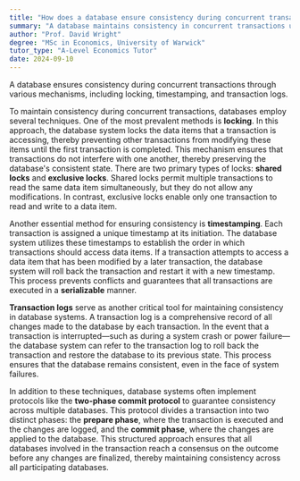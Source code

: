 ```yaml
---
title: "How does a database ensure consistency during concurrent transactions?"
summary: "A database maintains consistency in concurrent transactions using mechanisms such as locking, timestamping, and transaction logs to manage and prevent conflicts."
author: "Prof. David Wright"
degree: "MSc in Economics, University of Warwick"
tutor_type: "A-Level Economics Tutor"
date: 2024-09-10
---
```


A database ensures consistency during concurrent transactions through various mechanisms, including locking, timestamping, and transaction logs.

To maintain consistency during concurrent transactions, databases employ several techniques. One of the most prevalent methods is **locking**. In this approach, the database system locks the data items that a transaction is accessing, thereby preventing other transactions from modifying these items until the first transaction is completed. This mechanism ensures that transactions do not interfere with one another, thereby preserving the database's consistent state. There are two primary types of locks: **shared locks** and **exclusive locks**. Shared locks permit multiple transactions to read the same data item simultaneously, but they do not allow any modifications. In contrast, exclusive locks enable only one transaction to read and write to a data item.

Another essential method for ensuring consistency is **timestamping**. Each transaction is assigned a unique timestamp at its initiation. The database system utilizes these timestamps to establish the order in which transactions should access data items. If a transaction attempts to access a data item that has been modified by a later transaction, the database system will roll back the transaction and restart it with a new timestamp. This process prevents conflicts and guarantees that all transactions are executed in a **serializable** manner.

**Transaction logs** serve as another critical tool for maintaining consistency in database systems. A transaction log is a comprehensive record of all changes made to the database by each transaction. In the event that a transaction is interrupted—such as during a system crash or power failure—the database system can refer to the transaction log to roll back the transaction and restore the database to its previous state. This process ensures that the database remains consistent, even in the face of system failures.

In addition to these techniques, database systems often implement protocols like the **two-phase commit protocol** to guarantee consistency across multiple databases. This protocol divides a transaction into two distinct phases: the **prepare phase**, where the transaction is executed and the changes are logged, and the **commit phase**, where the changes are applied to the database. This structured approach ensures that all databases involved in the transaction reach a consensus on the outcome before any changes are finalized, thereby maintaining consistency across all participating databases.
    